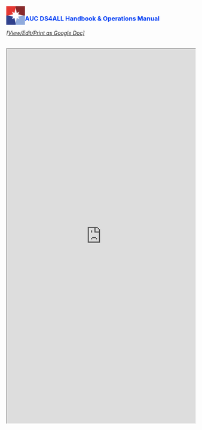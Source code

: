 <head>
  <link rel="shortcut icon" type="image/x-icon" href="images/favicon/favicon.ico">
</head>
<img src="/images/ds4all_logo_1200x1200.png" width="50" align="left">
<span class="" style="color: rgb(0, 61, 245);"> 
  <h3>AUC DS4ALL Handbook & Operations Manual</h3>
  <h6><i>
    <a href="https://drive.google.com/open?id=1_eVuwUe_Y-yOP6t8gXPqujn_1An0-L985EyfQ5MXIjA">[View/Edit/Print as Google Doc]</a>
    </i></h6>
</span>
<iframe width='100%' height='1000px' src="https://docs.google.com/document/d/e/2PACX-1vSbp1RoSMKDk3w1s1btT3SkyRug_VNysbAsDcggVs-Adc_9sD2e1tyHGgka-6olNLCflgxZZQbfgScZ/pub?embedded=true"></iframe>
